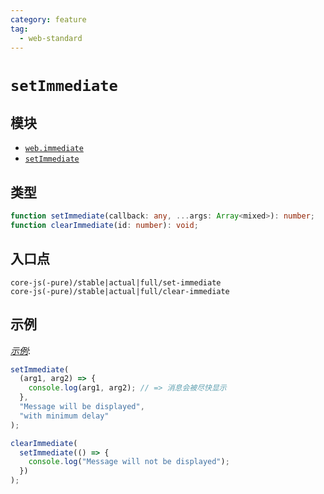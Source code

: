 ```yaml
---
category: feature
tag:
  - web-standard
---
```


# `setImmediate`

## 模块

- [`web.immediate`](https://github.com/zloirock/core-js/blob/master/packages/core-js/modules/web.immediate.js)
- [`setImmediate`](https://w3c.github.io/setImmediate/)

## 类型

```ts
function setImmediate(callback: any, ...args: Array<mixed>): number;
function clearImmediate(id: number): void;
```

## 入口点

```
core-js(-pure)/stable|actual|full/set-immediate
core-js(-pure)/stable|actual|full/clear-immediate
```

## 示例

[_示例_](https://goo.gl/6nXGrx):

```js
setImmediate(
  (arg1, arg2) => {
    console.log(arg1, arg2); // => 消息会被尽快显示
  },
  "Message will be displayed",
  "with minimum delay"
);

clearImmediate(
  setImmediate(() => {
    console.log("Message will not be displayed");
  })
);
```
